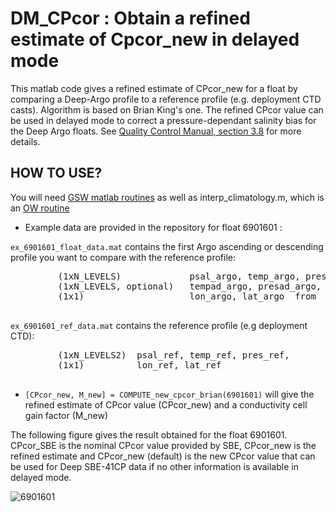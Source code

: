 # DM_CPcor : Obtain a refined estimate of Cpcor_new in delayed mode
This matlab code gives a refined estimate of CPcor_new for a float by comparing a Deep-Argo profile to a reference profile
(e.g. deployment CTD casts). Algorithm is based on Brian King's one. 
The refined CPcor value can be used in delayed mode to correct a pressure-dependant salinity bias for the Deep Argo floats.
See [Quality Control Manual, section 3.8](https://archimer.ifremer.fr/doc/00228/33951/) for more details.



 ## HOW TO USE?
  
  You will need [GSW matlab routines](https://github.com/TEOS-10/GSW-Matlab/tree/master/Toolbox) as well as interp_climatology.m, which is an  [OW routine](https://github.com/ArgoDMQC/matlab_owc/blob/master/matlab_codes/interp_climatology.m)
  

 - Example data are provided in the repository for float 6901601 :
  
  `ex_6901601_float_data.mat` contains the first Argo ascending or descending profile you want to compare with the reference profile:  
  <pre>
         (1xN_LEVELS)             psal_argo, temp_argo, pres_argo, from PSAL, TEMP and PRES variables in the netcdf file, with bad QCS removed (i.e. NaN values)  
         (1xN_LEVELS, optional)   tempad_argo, presad_argo, from TEMP_ADJUSTED and PRES_ADJUSTED variables in the netcdf file, if available (e.g pressure surface offset correction has been applied) 
         (1x1)                    lon_argo, lat_argo  from  LONGITUDE, LATITUDE  variables in the netcdf file
  </pre>

  `ex_6901601_ref_data.mat` contains the reference profile (e.g deployment CTD):  
  <pre>
         (1xN_LEVELS2)  psal_ref, temp_ref, pres_ref,  
         (1x1)          lon_ref, lat_ref  
    </pre>
  - `[CPcor_new, M_new] = COMPUTE_new_cpcor_brian(6901601)`  will give the refined estimate of CPcor value (CPcor_new) and a conductivity cell gain factor (M_new)

The following figure gives the result obtained for the float 6901601. CPcor_SBE is the nominal CPcor value provided by SBE, CPcor_new is the refined estimate and CPcor_new (default) is the new CPcor value that can be used for Deep SBE-41CP data if no other information is available in delayed mode.

![6901601](https://user-images.githubusercontent.com/38859979/111129069-f0a5d600-8575-11eb-8e96-d7be5439607d.png)
